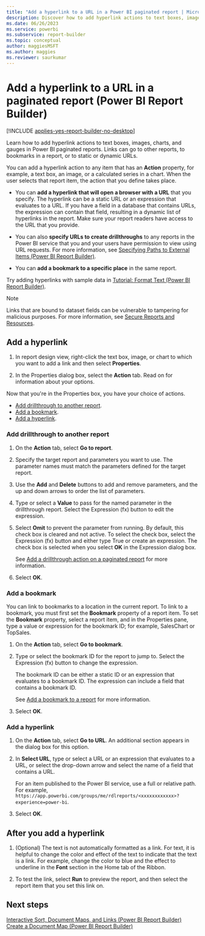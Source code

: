 ```yaml
---
title: "Add a hyperlink to a URL in a Power BI paginated report | Microsoft Docs"
description: Discover how to add hyperlink actions to text boxes, images, charts, and gauges in paginated reports in Power BI Report Builder.
ms.date: 06/26/2023
ms.service: powerbi
ms.subservice: report-builder
ms.topic: conceptual
author: maggiesMSFT
ms.author: maggies
ms.reviewer: saurkumar
---
```

# Add a hyperlink to a URL in a paginated report (Power BI Report Builder)

[!INCLUDE [applies-yes-report-builder-no-desktop](../../includes/applies-yes-report-builder-no-desktop.md)]

Learn how to add hyperlink actions to text boxes, images, charts, and gauges in Power BI paginated reports. Links can go to other reports, to bookmarks in a report, or to  static or dynamic URLs.

 You can add a hyperlink action to any item that has an **Action** property, for example, a text box, an image, or a calculated series in a chart. When the user selects that report item, the action that you define takes place.  
  
* You can **add a hyperlink that will open a browser with a URL** that you specify. The hyperlink can be a static URL or an expression that evaluates to a URL. If you have a field in a database that contains URLs, the expression can contain that field, resulting in a dynamic list of hyperlinks in the report. Make sure your report readers have access to the URL that you provide.  
   
* You can also **specify URLs to create drillthroughs** to any reports in the Power BI service that you and your users have permission to view using URL requests. For more information, see [Specifying Paths to External Items (Power BI Report Builder)](/sql/reporting-services/report-design/specifying-paths-to-external-items-report-builder-and-ssrs).
 
 * You can **add a bookmark to a specific place** in the same report. 
  
Try adding hyperlinks with sample data in [Tutorial: Format Text (Power BI Report Builder)](/sql/reporting-services/tutorial-format-text-report-builder).  
  
> [!NOTE]  
>  Links that are bound to dataset fields can be vulnerable to tampering for malicious purposes. For more information, see [Secure Reports and Resources](/sql/reporting-services/security/secure-reports-and-resources).  
  
## Add a hyperlink  
  
1. In report design view, right-click the text box, image, or chart to which you want to add a link and then select **Properties**.  
  
2. In the Properties dialog box, select the **Action** tab. Read on for information about your options.  

Now that you're in the Properties box, you have your choice of actions.

- [Add drillthrough to another report](#add-drillthrough-to-another-report).
- [Add a bookmark](#add-a-bookmark).
- [Add a hyperlink](#add-a-hyperlink).

### Add drillthrough to another report

1. On the **Action** tab, select **Go to report**. 

2. Specify the target report and parameters you want to use. The parameter names must match the parameters defined for the target report. 

3. Use the **Add** and **Delete** buttons to add and remove parameters, and the up and down arrows to order the list of parameters.

4. Type or select a **Value** to pass for the named parameter in the drillthrough report. Select the Expression (fx) button to edit the expression.

5. Select **Omit** to prevent the parameter from running. By default, this check box is cleared and not active. To select the check box, select the Expression (fx) button and either type True or create an expression. The check box is selected when you select **OK** in the Expression dialog box.
  
   See [Add a drillthrough action on a paginated report](../../paginated-reports/report-design/add-drillthrough-action-report-report-builder.md) for more information. 
   
6. Select **OK**.
   
### Add a bookmark

You can link to bookmarks to a location in the current report. To link to a bookmark, you must first set the **Bookmark** property of a report item. To set the **Bookmark** property, select a report item, and in the Properties pane, type a value or expression for the bookmark ID; for example, SalesChart or TopSales.

1. On the **Action** tab, select **Go to bookmark**. 

2. Type or select the bookmark ID for the report to jump to. Select the Expression (fx) button to change the expression. 

   The bookmark ID can be either a static ID or an expression that evaluates to a bookmark ID. The expression can include a field that contains a bookmark ID.
   
   See [Add a bookmark to a report](add-bookmark-report-report-builder.md) for more information.
   
3. Select **OK**.

### Add a hyperlink 
  
1. On the **Action** tab, select **Go to URL**. An additional section appears in the dialog box for this option.  
  
2. In **Select URL**, type or select a URL or an expression that evaluates to a URL, or select the drop-down arrow and select the name of a field that contains a URL. 

    For an item published to the Power BI service, use a full or relative path. For example,
   `https://app.powerbi.com/groups/me/rdlreports/<xxxxxxxxxxxx>?experience=power-bi`. 
      
3. Select **OK**.

## After you add a hyperlink
  
1. (Optional) The text is not automatically formatted as a link. For text, it is helpful to change the color and effect of the text to indicate that the text is a link. For example, change the color to blue and the effect to underline in the **Font** section in the Home tab of the Ribbon.  
  
2. To test the link, select **Run** to preview the report, and then select the report item that you set this link on.  
  
## Next steps  
 [Interactive Sort, Document Maps, and Links (Power BI Report Builder)](/sql/reporting-services/report-design/interactive-sort-document-maps-and-links-report-builder-and-ssrs)   
 [Create a Document Map (Power BI Report Builder)](/sql/reporting-services/report-design/create-a-document-map-report-builder-and-ssrs)  
  
  
